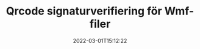 ---
############################# Static ############################
layout: "auto-gen-signature"
date: 2022-03-01T15:12:22
draft: false
operation: Verify
signaturetype: Qrcode
fileformat: Wmf
productName: .NET
lang: sv
productCode: net
otherformats: pdf doc docx docm dot dotm dotx odt ott rtf xls xlsx xlsm xlsb csv ods ots xltx xltm ppt pptx pps ppsx odp otp potx potm pptm ppsm png jpg bmp gif tiff svg webp wmf
breadcrumb: Put Qrcode signature on Wmf for C#

############################# Head ############################
head_title: "Verifiering av Qrcode-signaturer för Wmf-filer via C#"
head_description: "Använd bara några rader med .NET-kod för att verifiera Wmf-dokument och deras Qrcode-signaturer."

############################# Header ############################
title: "Qrcode signaturverifiering för Wmf-filer"
description: "API för .NET ger möjlighet att verifiera Qrcode-signaturer i Wmf-dokument. Verifiering av e-signaturer i dina Wmf-dokument kan utföras snabbt och enkelt."
bg_image: "https://cms.admin.containerize.com/templates/aspose/App_Themes/V3/images/bg/header1.png"
bg_overlay: false
button:
    enable: true

############################# SubMenu ############################
submenu:
    enable: true

    left:
        img_alt: "GroupDocs.Signature for .NET"
        image: "https://cms.admin.containerize.com/templates/groupdocs/images/product-logos/90x90-noborder/groupdocs-signature-net.png"
        product: "GroupDocs.Signature"
        platform: ".NET"



############################# About ############################
about:
    enable: true
    title: "Upptäck nya API-funktioner för GroupDocs.Signature for .NET"
    content: |
        [GroupDocs.Signature for .NET](https://products.groupdocs.com/signature/net/) API ger ett brett utbud av sätt att bearbeta många dokumentformat genom att använda elektroniska signaturer. Många typer av digitala signaturer som texter, bilder, digitala certifikat, streckkoder, QR-koder, stämplar eller metadata stöds. Kunder kan lägga till, ta bort, redigera, validera eller söka i digitala signaturer i PDF-filer, MS Word-dokument, MS Excel-arbetsböcker, MS PowerPoint-presentationer, Adobe Photoshop-filer och olika bildformat. Otroligt många ytterligare funktioner och inställningar är tillgängliga.
    

############################# Steps ############################
steps:
    enable: true
    title_left: "Så här validerar du Qrcode-signaturer i ditt Wmf-dokument"
    content_left: |
        [GroupDocs.Signature for .NET](https://products.groupdocs.com/signature/net/) innehåller användbara funktioner som verifiering av Qrcode-signaturer placerade i Wmf-dokument. Använd denna möjlighet utan att implementera extra kod.
        
        * Först, instansiera signaturklass som tillhandahåller en konstruktorparametersökväg till ett dokument som ska verifieras.
        * För det andra, skapa ett nytt VerifyOptions-objekt och ställ in alla nödvändiga egenskaper.
        * Slutligen, anropa Signatures objekt Verify-metod som passerar VerifyOptions-instansen.
        * Bearbeta sedan verifieringsresultaten.

    title_right: "Systemkrav"
    content_right: |
        GroupDocs.Signature for .NET stöds på alla större plattformar och operativsystem. Innan du kör koden nedan, se till att du har följande förutsättningar installerade på ditt system.

        * Operativsystem: Microsoft Windows, Linux, MacOS
        * Utvecklingsmiljöer: Microsoft Visual Studio, Xamarin, MonoDevelop
        * Frameworks: .NET Framework, .NET Standard, .NET Core, Mono
        * Ladda ner den senaste versionen av GroupDocs.Signature for .NET från [Nuget](https://www.nuget.org/packages/groupdocs.signature)
         
    code: |
        ```csharp    
                
        // Set up input Wmf file
        string filePath = "input.wmf";

        // Instantiate Signature for input file
        using (GroupDocs.Signature.Signature signature = new GroupDocs.Signature.Signature(filePath))
        {
                //Provide verification options
                QrCodeVerifyOptions options = new QrCodeVerifyOptions()
                {
                    // process only first page
                    PagesSetup = new PagesSetup() { FirstPage = true },
                    AllPages = false,
                    // set up text match type
                    MatchType = TextMatchType.StartsWith,
                    // specify text pattern to search
                    Text = "QrCode text",
                };

                // Verify document signatures
                VerificationResult result = signature.Verify(options);

                //process result
                if (result.IsValid)
                {
                    //..
                }
        }

        ```

############################# Demos ############################
demos:
    enable: true
    title: "Signering med Qrcode signaturer Live Demo"
    content: |
       Lägg till olika elektroniska signaturer i filen Wmf just nu genom att besöka webbplatsen [GroupDocs.Signature App](https://products.groupdocs.app/signature/family).          

############################# More Formats ############################
more_formats:
    enable: true
    title: "Verifiera andra Qrcode-signaturer med C#"
    content: |
        "Verifiering av elektroniska signaturer placerade i olika dokument. Kontrollera kvaliteten på signaturerna i de populära filformaten som visas nedan."
    format: 
       
       
back_to_top:
    enable: true
---
